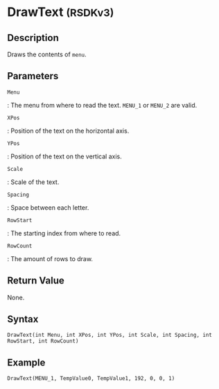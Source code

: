 # DrawText <small>(RSDKv3)</small>

## Description
Draws the contents of `menu`.

## Parameters
`Menu`

:   The menu from where to read the text. `MENU_1` or `MENU_2` are valid.

`XPos`

:   Position of the text on the horizontal axis.

`YPos`

:   Position of the text on the vertical axis.

`Scale`

:   Scale of the text.

`Spacing`

:   Space between each letter.

`RowStart`

:   The starting index from where to read.

`RowCount`

:   The amount of rows to draw.

## Return Value
None.

## Syntax
```
DrawText(int Menu, int XPos, int YPos, int Scale, int Spacing, int RowStart, int RowCount)
```

## Example
```
DrawText(MENU_1, TempValue0, TempValue1, 192, 0, 0, 1)
```